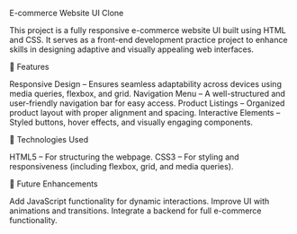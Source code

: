 E-commerce Website UI Clone

This project is a fully responsive e-commerce website UI built using HTML and CSS. It serves as a front-end development practice project to enhance skills in designing adaptive and visually appealing web interfaces.

📌 Features

Responsive Design – Ensures seamless adaptability across devices using media queries, flexbox, and grid.
Navigation Menu – A well-structured and user-friendly navigation bar for easy access.
Product Listings – Organized product layout with proper alignment and spacing.
Interactive Elements – Styled buttons, hover effects, and visually engaging components.

🚀 Technologies Used

HTML5 – For structuring the webpage.
CSS3 – For styling and responsiveness (including flexbox, grid, and media queries).

📌 Future Enhancements

Add JavaScript functionality for dynamic interactions.
Improve UI with animations and transitions.
Integrate a backend for full e-commerce functionality.